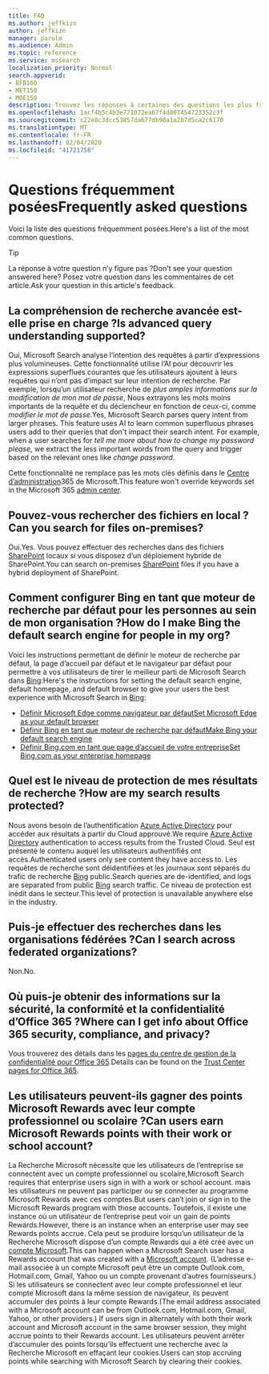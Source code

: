 ```yaml
---
title: FAQ
ms.author: jeffkizn
author: jeffkizn
manager: parulm
ms.audience: Admin
ms.topic: reference
ms.service: mssearch
localization_priority: Normal
search.appverid:
- BFB160
- MET150
- MOE150
description: Trouvez les réponses à certaines des questions les plus fréquentes concernant Microsoft Search (recherche Microsoft)
ms.openlocfilehash: 1acf4b5c4b3e771072ea67f4d807454723352c3f
ms.sourcegitcommit: c22e8c3dcc53857da677db98a1a2b7d5ca2c6170
ms.translationtype: MT
ms.contentlocale: fr-FR
ms.lasthandoff: 02/04/2020
ms.locfileid: "41721758"
---
```

<!-- markdownlint-disable no-trailing-punctuation -->
# <a name="frequently-asked-questions"></a><span data-ttu-id="3513c-103">Questions fréquemment posées</span><span class="sxs-lookup"><span data-stu-id="3513c-103">Frequently asked questions</span></span>

<span data-ttu-id="3513c-104">Voici la liste des questions fréquemment posées.</span><span class="sxs-lookup"><span data-stu-id="3513c-104">Here's a list of the most common questions.</span></span>

> [!TIP]
> <span data-ttu-id="3513c-105">La réponse à votre question n’y figure pas ?</span><span class="sxs-lookup"><span data-stu-id="3513c-105">Don't see your question answered here?</span></span> <span data-ttu-id="3513c-106">Posez votre question dans les commentaires de cet article.</span><span class="sxs-lookup"><span data-stu-id="3513c-106">Ask your question in this article's feedback.</span></span>

## <a name="is-advanced-query-understanding-supported"></a><span data-ttu-id="3513c-107">La compréhension de recherche avancée est-elle prise en charge ?</span><span class="sxs-lookup"><span data-stu-id="3513c-107">Is advanced query understanding supported?</span></span>

<span data-ttu-id="3513c-p102">Oui, Microsoft Search analyse l’intention des requêtes à partir d’expressions plus volumineuses. Cette fonctionnalité utilise l’AI pour découvrir les expressions superflues courantes que les utilisateurs ajoutent à leurs requêtes qui n’ont pas d’impact sur leur intention de recherche. Par exemple, lorsqu’un utilisateur recherche de *plus amples informations sur la modification de mon mot de passe*, Nous extrayons les mots moins importants de la requête et du déclencheur en fonction de ceux-ci, comme *modifier le mot de passe*.</span><span class="sxs-lookup"><span data-stu-id="3513c-p102">Yes, Microsoft Search parses query intent from larger phrases. This feature uses AI to learn common superfluous phrases users add to their queries that don't impact their search intent. For example, when a user searches for *tell me more about how to change my password please*, we extract the less important words from the query and trigger based on the relevant ones like *change password*.</span></span>
  
<span data-ttu-id="3513c-111">Cette fonctionnalité ne remplace pas les mots clés définis dans le [Centre d’administration](https://admin.microsoft.com)365 de Microsoft.</span><span class="sxs-lookup"><span data-stu-id="3513c-111">This feature won't override keywords set in the Microsoft 365 [admin center](https://admin.microsoft.com).</span></span>
  
## <a name="can-you-search-for-files-on-premises"></a><span data-ttu-id="3513c-112">Pouvez-vous rechercher des fichiers en local ?</span><span class="sxs-lookup"><span data-stu-id="3513c-112">Can you search for files on-premises?</span></span>

<span data-ttu-id="3513c-113">Oui.</span><span class="sxs-lookup"><span data-stu-id="3513c-113">Yes.</span></span> <span data-ttu-id="3513c-114">Vous pouvez effectuer des recherches dans des fichiers [SharePoint](http://sharepoint.com/) locaux si vous disposez d’un déploiement hybride de SharePoint.</span><span class="sxs-lookup"><span data-stu-id="3513c-114">You can search on-premises [SharePoint](http://sharepoint.com/) files if you have a hybrid deployment of SharePoint.</span></span>
  
## <a name="how-do-i-make-bing-the-default-search-engine-for-people-in-my-org"></a><span data-ttu-id="3513c-115">Comment configurer Bing en tant que moteur de recherche par défaut pour les personnes au sein de mon organisation ?</span><span class="sxs-lookup"><span data-stu-id="3513c-115">How do I make Bing the default search engine for people in my org?</span></span>

<span data-ttu-id="3513c-116">Voici les instructions permettant de définir le moteur de recherche par défaut, la page d’accueil par défaut et le navigateur par défaut pour permettre à vos utilisateurs de tirer le meilleur parti de Microsoft Search dans [Bing](https://Bing.com):</span><span class="sxs-lookup"><span data-stu-id="3513c-116">Here's the instructions for setting the default search engine, default homepage, and default browser to give your users the best experience with Microsoft Search in [Bing](https://Bing.com):</span></span>

- [<span data-ttu-id="3513c-117">Définir Microsoft Edge comme navigateur par défaut</span><span class="sxs-lookup"><span data-stu-id="3513c-117">Set Microsoft Edge as your default browser</span></span>](set-default-browser.md)
- [<span data-ttu-id="3513c-118">Définir Bing en tant que moteur de recherche par défaut</span><span class="sxs-lookup"><span data-stu-id="3513c-118">Make Bing your default search engine</span></span>](set-default-search-engine.md)
- [<span data-ttu-id="3513c-119">Définir Bing.com en tant que page d’accueil de votre entreprise</span><span class="sxs-lookup"><span data-stu-id="3513c-119">Set Bing.com as your enterprise homepage</span></span>](set-default-homepage.md)

## <a name="how-are-my-search-results-protected"></a><span data-ttu-id="3513c-120">Quel est le niveau de protection de mes résultats de recherche ?</span><span class="sxs-lookup"><span data-stu-id="3513c-120">How are my search results protected?</span></span>

<span data-ttu-id="3513c-121">Nous avons besoin de l’authentification [Azure Active Directory](https://docs.microsoft.com/azure/active-directory/) pour accéder aux résultats à partir du Cloud approuvé.</span><span class="sxs-lookup"><span data-stu-id="3513c-121">We require [Azure Active Directory](https://docs.microsoft.com/azure/active-directory/) authentication to access results from the Trusted Cloud.</span></span> <span data-ttu-id="3513c-122">Seul est présenté le contenu auquel les utilisateurs authentifiés ont accès.</span><span class="sxs-lookup"><span data-stu-id="3513c-122">Authenticated users only see content they have access to.</span></span> <span data-ttu-id="3513c-123">Les requêtes de recherche sont déidentifiées et les journaux sont séparés du trafic de recherche [Bing](https://Bing.com) public.</span><span class="sxs-lookup"><span data-stu-id="3513c-123">Search queries are de-identified, and logs are separated from public [Bing](https://Bing.com) search traffic.</span></span> <span data-ttu-id="3513c-124">Ce niveau de protection est inédit dans le secteur.</span><span class="sxs-lookup"><span data-stu-id="3513c-124">This level of protection is unavailable anywhere else in the industry.</span></span>

## <a name="can-i-search-across-federated-organizations"></a><span data-ttu-id="3513c-125">Puis-je effectuer des recherches dans les organisations fédérées ?</span><span class="sxs-lookup"><span data-stu-id="3513c-125">Can I search across federated organizations?</span></span>

<span data-ttu-id="3513c-126">Non.</span><span class="sxs-lookup"><span data-stu-id="3513c-126">No.</span></span>

## <a name="where-can-i-get-info-about-office-365-security-compliance-and-privacy"></a><span data-ttu-id="3513c-127">Où puis-je obtenir des informations sur la sécurité, la conformité et la confidentialité d’Office 365 ?</span><span class="sxs-lookup"><span data-stu-id="3513c-127">Where can I get info about Office 365 security, compliance, and privacy?</span></span>

<span data-ttu-id="3513c-128">Vous trouverez des détails dans les [pages du centre de gestion de la confidentialité pour Office 365](https://www.microsoft.com/TrustCenter/CloudServices/office365/default.aspx).</span><span class="sxs-lookup"><span data-stu-id="3513c-128">Details can be found on the [Trust Center pages for Office 365](https://www.microsoft.com/TrustCenter/CloudServices/office365/default.aspx).</span></span>

## <a name="can-users-earn-microsoft-rewards-points-with-their-work-or-school-account"></a><span data-ttu-id="3513c-129">Les utilisateurs peuvent-ils gagner des points Microsoft Rewards avec leur compte professionnel ou scolaire ?</span><span class="sxs-lookup"><span data-stu-id="3513c-129">Can users earn Microsoft Rewards points with their work or school account?</span></span>

<span data-ttu-id="3513c-130">La Recherche Microsoft nécessite que les utilisateurs de l’entreprise se connectent avec un compte professionnel ou scolaire,</span><span class="sxs-lookup"><span data-stu-id="3513c-130">Microsoft Search requires that enterprise users sign in with a work or school account.</span></span> <span data-ttu-id="3513c-131">mais les utilisateurs ne peuvent pas participer ou se connecter au programme Microsoft Rewards avec ces comptes.</span><span class="sxs-lookup"><span data-stu-id="3513c-131">But users can’t join or sign in to the Microsoft Rewards program with those accounts.</span></span> <span data-ttu-id="3513c-132">Toutefois, il existe une instance où un utilisateur de l’entreprise peut voir un gain de points Rewards.</span><span class="sxs-lookup"><span data-stu-id="3513c-132">However, there is an instance when an enterprise user may see Rewards points accrue.</span></span> <span data-ttu-id="3513c-133">Cela peut se produire lorsqu’un utilisateur de la Recherche Microsoft dispose d’un compte Rewards qui a été créé avec un [compte Microsoft](https://www.microsoft.com/welcome?rtc=1).</span><span class="sxs-lookup"><span data-stu-id="3513c-133">This can happen when a Microsoft Search user has a Rewards account that was created with a [Microsoft account](https://www.microsoft.com/welcome?rtc=1).</span></span> <span data-ttu-id="3513c-134">(L’adresse e-mail associée à un compte Microsoft peut être un compte Outlook.com, Hotmail.com, Gmail, Yahoo ou un compte provenant d’autres fournisseurs.) Si les utilisateurs se connectent avec leur compte professionnel et leur compte Microsoft dans la même session de navigateur, ils peuvent accumuler des points à leur compte Rewards.</span><span class="sxs-lookup"><span data-stu-id="3513c-134">(The email address associated with a Microsoft account can be from Outlook.com, Hotmail.com, Gmail, Yahoo, or other providers.) If users sign in alternately with both their work account and Microsoft account in the same browser session, they might accrue points to their Rewards account.</span></span> <span data-ttu-id="3513c-135">Les utilisateurs peuvent arrêter d’accumuler des points lorsqu’ils effectuent une recherche avec la Recherche Microsoft en effaçant leur cookies.</span><span class="sxs-lookup"><span data-stu-id="3513c-135">Users can stop accruing points while searching with Microsoft Search by clearing their cookies.</span></span>
